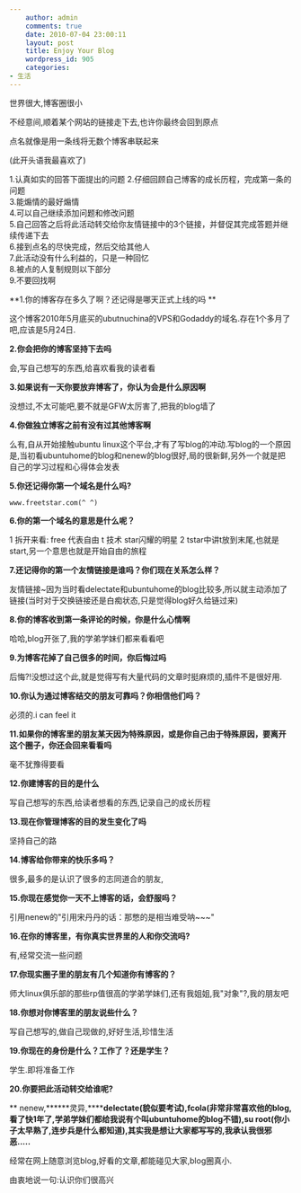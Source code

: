 ```yaml
---
    author: admin
    comments: true
    date: 2010-07-04 23:00:11
    layout: post
    title: Enjoy Your Blog
    wordpress_id: 905
    categories:
- 生活
---
```


世界很大,博客圈很小

不经意间,顺着某个网站的链接走下去,也许你最终会回到原点

点名就像是用一条线将无数个博客串联起来

(此开头语我最喜欢了)

1.认真如实的回答下面提出的问题
2.仔细回顾自己博客的成长历程，完成第一条的问题  
3.能煽情的最好煽情  
4.可以自己继续添加问题和修改问题  
5.自己回答之后将此活动转交给你友情链接中的3个链接，并督促其完成答题并继续传递下去  
6.接到点名的尽快完成，然后交给其他人  
7.此活动没有什么利益的，只是一种回忆  
8.被点的人复制规则以下部分  
9.不要回找啊

**1.你的博客存在多久了啊？还记得是哪天正式上线的吗 **

这个博客2010年5月底买的ubutnuchina的VPS和Godaddy的域名.存在1个多月了吧,应该是5月24日.

**2.你会把你的博客坚持下去吗**

会,写自己想写的东西,给喜欢看我的读者看

**3.如果说有一天你要放弃博客了，你认为会是什么原因啊**

没想过,不太可能吧,要不就是GFW太厉害了,把我的blog墙了

**4.你做独立博客之前有没有过其他博客啊**

么有,自从开始接触ubuntu linux这个平台,才有了写blog的冲动.写blog的一个原因是,当初看ubuntuhome的blog和nenew的blog很好,局的很新鲜,另外一个就是把自己的学习过程和心得体会发表

**5.你还记得你第一个域名是什么吗?**

    www.freetstar.com(^ ^)

**6.你的第一个域名的意思是什么呢？**

1 拆开来看: free 代表自由 t 技术 star闪耀的明星  2 tstar中讲t放到末尾,也就是start,另一个意思也就是开始自由的旅程

**7.还记得你的第一个友情链接是谁吗？你们现在关系怎么样？**

友情链接~因为当时看delectate和ubuntuhome的blog比较多,所以就主动添加了链接(当时对于交换链接还是白痴状态,只是觉得blog好久给链过来)

**8.你的博客收到第一条评论的时候，你是什么心情啊**

哈哈,blog开张了,我的学弟学妹们都来看看吧

**9.为博客花掉了自己很多的时间，你后悔过吗**

后悔?!没想过这个此,就是觉得写有大量代码的文章时挺麻烦的,插件不是很好用.

**10.你认为通过博客结交的朋友可靠吗？你相信他们吗？**

必须的.i can feel it

**11.如果你的博客里的朋友某天因为特殊原因，或是你自己由于特殊原因，要离开这个圈子，你还会回来看看吗**

毫不犹豫得要看

**12.你建博客的目的是什么**

写自己想写的东西,给读者想看的东西,记录自己的成长历程

**13.现在你管理博客的目的发生变化了吗**

坚持自己的路

**14.博客给你带来的快乐多吗？**

很多,最多的是认识了很多的志同道合的朋友,

**15.你现在感觉你一天不上博客的话，会舒服吗？**

引用nenew的"引用宋丹丹的话：那憋的是相当难受呐~~~"

**16.在你的博客里，有你真实世界里的人和你交流吗?**

有,经常交流一些问题

**17.你现实圈子里的朋友有几个知道你有博客的？**

师大linux俱乐部的那些rp值很高的学弟学妹们,还有我姐姐,我"对象"?,我的朋友吧

**18.你想对你博客里的朋友说些什么？**

写自己想写的,做自己现做的,好好生活,珍惜生活

**19.你现在的身份是什么？工作了？还是学生？**

学生.即将准备工作

**20.你要把此活动转交给谁呢?**

** nenew,******灵异,******delectate(貌似要考试),fcola(非常非常喜欢他的blog,看了快1年了,学弟学妹们都给我说有个叫ubuntuhome的blog不错),su root(你小子太早熟了,连步兵是什么都知道),其实我是想让大家都写写的,我承认我很邪恶.....**

经常在网上随意浏览blog,好看的文章,都能碰见大家,blog圈真小.

由衷地说一句:认识你们很高兴

